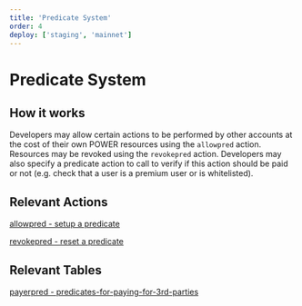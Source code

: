 ```yaml
---
title: 'Predicate System'
order: 4
deploy: ['staging', 'mainnet']
---
```


# Predicate System

## How it works

Developers may allow certain actions to be performed by other accounts at the cost of their own POWER resources using the `allowpred` action. Resources may be revoked using the `revokepred` action. Developers may also specify a predicate action to call to verify if this action should be paid or not (e.g. check that a user is a premium user or is whitelisted).

## Relevant Actions

[allowpred - setup a predicate](./System%20Actions/allowpred.html)

[revokepred - reset a predicate](./System%20Actions/revokepred.html)

## Relevant Tables

[payerpred - predicates-for-paying-for-3rd-parties](./data-structures-overview.html#payerpred-predicates-for-paying-for-3rd-parties)
